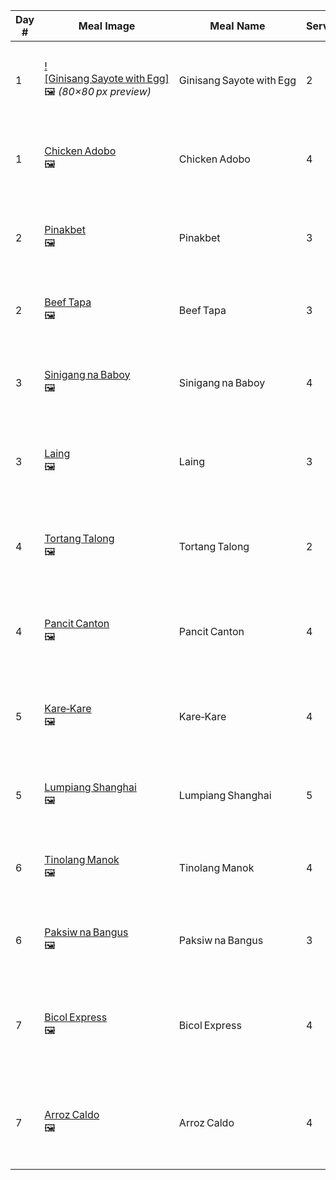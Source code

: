| Day # | Meal Image | Meal Name | Servings | Ingredients | Prep Steps | Prep Time | Nutritional Info | Cost |
|-------|------------|-----------|----------|-------------|------------|-----------|------------------|------|
| 1 | [![Ginisang Sayote with Egg]](https://www.kawalingpinoy.com/chayote-and-egg-stir-fry/)<br>🖼️ *(80×80 px preview)* | Ginisang Sayote with Egg | 2 | Chayote, eggs, garlic, onion, salt, oil | Sauté aromatics, add chayote, stir in eggs until set | 20 min | 220 kcal · 9 g P · 15 g C · 12 g F | ₱85 |
| 1 | [Chicken Adobo](https://thedomesticman.com/2018/09/25/chicken-adobo-filipino-stewed-chicken/)<br>🖼️ | Chicken Adobo | 4 | Chicken, soy sauce, vinegar, garlic, peppercorns, bay leaves | Marinate chicken, simmer with marinade until tender | 45 min | 410 kcal · 28 g P · 5 g C · 30 g F | ₱220 |
| 2 | [Pinakbet](https://www.kawalingpinoy.com/pinakbet/)<br>🖼️ | Pinakbet | 3 | Mixed vegetables, shrimp paste, garlic, onion, tomato | Sauté aromatics, add shrimp paste, toss vegetables until tender | 35 min | 250 kcal · 8 g P · 35 g C · 9 g F | ₱140 |
| 2 | [Beef Tapa](https://www.kawalingpinoy.com/filipino-beef-tapa/)<br>🖼️ | Beef Tapa | 3 | Beef sirloin, soy sauce, calamansi juice, garlic, sugar | Marinate beef, pan‑fry until browned | 30 min | 480 kcal · 35 g P · 6 g C · 34 g F | ₱260 |
| 3 | [Sinigang na Baboy](https://www.kawalingpinoy.com/sinigang-na-baboy/)<br>🖼️ | Sinigang na Baboy | 4 | Pork ribs, tamarind, water spinach, radish, eggplant | Boil pork, add souring agent & vegetables, simmer | 50 min | 350 kcal · 25 g P · 10 g C · 22 g F | ₱300 |
| 3 | [Laing](https://www.kawalingpinoy.com/laing/)<br>🖼️ | Laing | 3 | Dried taro leaves, coconut milk, chilies, shrimp paste | Simmer coconut milk & spices, add taro leaves until tender | 40 min | 300 kcal · 7 g P · 18 g C · 24 g F | ₱190 |
| 4 | [Tortang Talong](https://www.kawalingpinoy.com/tortang-talong/)<br>🖼️ | Tortang Talong | 2 | Eggplant, eggs, oil, salt, pepper | Roast eggplant, peel, flatten, dip in egg, fry until golden | 25 min | 280 kcal · 12 g P · 10 g C · 20 g F | ₱85 |
| 4 | [Pancit Canton](https://pickledplum.com/pancit-canton/)<br>🖼️ | Pancit Canton | 4 | Egg noodles, chicken, shrimp, cabbage, carrots, soy sauce | Sauté meat & veg, toss noodles with sauce | 30 min | 420 kcal · 20 g P · 55 g C · 14 g F | ₱240 |
| 5 | [Kare‑Kare](https://www.kawalingpinoy.com/kare-kare/)<br>🖼️ | Kare‑Kare | 4 | Oxtail, peanut sauce, eggplant, string beans, banana blossom | Boil meat until tender, add vegetables & peanut sauce | 1 hr 10 min | 550 kcal · 32 g P · 28 g C · 34 g F | ₱380 |
| 5 | [Lumpiang Shanghai](https://www.simplyrecipes.com/lumpia-shanghai-recipe-7552562)<br>🖼️ | Lumpiang Shanghai | 5 | Ground pork, carrots, onion, garlic, spring roll wrappers | Mix filling, wrap, deep‑fry until golden | 50 min | 390 kcal · 16 g P · 25 g C · 26 g F | ₱210 |
| 6 | [Tinolang Manok](https://www.kawalingpinoy.com/tinolang-manok/)<br>🖼️ | Tinolang Manok | 4 | Chicken, green papaya, chili leaves, ginger, fish sauce | Sauté ginger, add chicken, pour broth, simmer with veg | 45 min | 280 kcal · 25 g P · 8 g C · 16 g F | ₱230 |
| 6 | [Paksiw na Bangus](https://www.kawalingpinoy.com/paksiw-na-bangus/)<br>🖼️ | Paksiw na Bangus | 3 | Milkfish, vinegar, garlic, ginger, peppercorns | Simmer all ingredients until fish is tender | 35 min | 240 kcal · 27 g P · 3 g C · 12 g F | ₱160 |
| 7 | [Bicol Express](https://www.kawalingpinoy.com/bicol-express/)<br>🖼️ | Bicol Express | 4 | Pork belly, coconut milk, shrimp paste, chili peppers | Sauté pork, add coconut milk & shrimp paste, simmer with chili | 40 min | 520 kcal · 27 g P · 10 g C · 44 g F | ₱310 |
| 7 | [Arroz Caldo](https://www.kawalingpinoy.com/arroz-caldo/)<br>🖼️ | Arroz Caldo | 4 | Glutinous rice, chicken, ginger, garlic, safflower | Sauté aromatics, add chicken & rice, pour broth, simmer | 50 min | 330 kcal · 18 g P · 45 g C · 8 g F | ₱150 |
